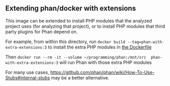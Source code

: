 Extending phan/docker with extensions
-------------------------------------

This image can be extended to install PHP modules that the analyzed project uses (for analyzing that project),
or to install PHP modules that third party plugins for Phan depend on.

For example, from within this directory, run `docker build --tag=phan-with-extra-extensions:3` to install the extra PHP modules in [the Dockerfile](Dockerfile)

Then `docker run --rm -it --volume ~/programming/phan:/mnt/src  phan-with-extra-extensions:3` will run Phan with those extra PHP modules

For many use cases, https://github.com/phan/phan/wiki/How-To-Use-Stubs#internal-stubs may be a better alternative.
